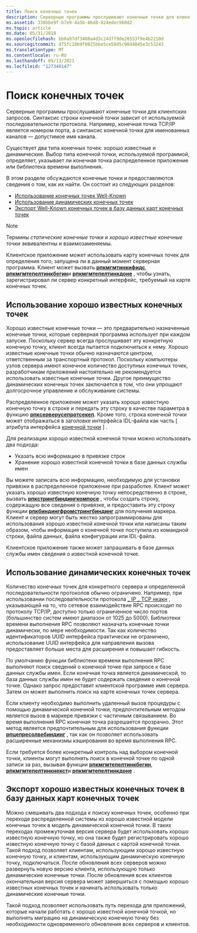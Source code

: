 ```yaml
---
title: Поиск конечных точек
description: Серверные программы прослушивают конечные точки для клиентских запросов. Синтаксис строки конечной точки зависит от используемой последовательности протокола. Например, конечная точка TCP/IP является номером порта, а синтаксис конечной точки для именованных каналов — допустимое имя канала.
ms.assetid: 330bbe9f-b7e9-4a5b-86d8-824edec960d2
ms.topic: article
ms.date: 05/31/2018
ms.openlocfilehash: bb0a97df3408a4d3c24dff9de28553f9e4b2210d
ms.sourcegitcommit: d75fc10b9f0825bbe5ce5045c90d4045e3c53243
ms.translationtype: MT
ms.contentlocale: ru-RU
ms.lasthandoff: 09/13/2021
ms.locfileid: "127348147"
---
```

# <a name="finding-endpoints"></a>Поиск конечных точек

Серверные программы прослушивают конечные точки для клиентских запросов. Синтаксис строки конечной точки зависит от используемой последовательности протокола. Например, конечная точка TCP/IP является номером порта, а синтаксис конечной точки для именованных каналов — допустимое имя канала.

Существует два типа конечных точек: хорошо известные и динамические. Выбор типа конечной точки, используемой программой, определяет, указывает ли конечная точка распределенное приложение или библиотека времени выполнения.

В этом разделе обсуждаются конечные точки и предоставляются сведения о том, как их найти. Он состоит из следующих разделов:

-   [Использование конечных точек Well-Known](#using-well-known-endpoints)
-   [Использование динамических конечных точек](#using-dynamic-endpoints)
-   [Экспорт Well-Known конечных точек в базу данных карт конечных точек](#exporting-well-known-endpoints-into-the-endpoint-map-database)

> [!Note]  
> Термины *статические конечные точки* и *хорошо известные конечные точки* эквивалентны и взаимозаменяемы.

 

Клиентское приложение может использовать карту конечных точек для определения того, запущена ли в данный момент серверная программа. Клиент может вызвать [**рпкмгмтинкифидс**](/windows/desktop/api/Rpcdce/nf-rpcdce-rpcmgmtinqifids), [**рпкмгмтепелтинкбегин**](/windows/desktop/api/Rpcdce/nf-rpcdce-rpcmgmtepeltinqbegin)и [**рпкмгмтепелтинкдоне**](/windows/desktop/api/Rpcdce/nf-rpcdce-rpcmgmtepeltinqdone) , чтобы узнать, зарегистрировал ли сервер конкретный интерфейс, требуемый на карте конечных точек.

## <a name="using-well-known-endpoints"></a>Использование хорошо известных конечных точек

Хорошо известные конечные точки — это предварительно назначенные конечные точки, которые серверная программа использует при каждом запуске. Поскольку сервер всегда прослушивает эту конкретную конечную точку, клиент всегда пытается подключиться к нему. Хорошо известные конечные точки обычно назначаются центром, ответственным за транспортный протокол. Поскольку компьютеры узлов сервера имеют конечное количество доступных конечных точек, разработчикам приложений настоятельно не рекомендуется использовать известные конечные точки. Другое преимущество динамических конечных точек заключается в том, что они упрощают долгосрочное управление и обслуживание системы.

Распределенное приложение может указать хорошо известную конечную точку в строке и передать эту строку в качестве параметра в функцию [**рпксерверусепротсекеп**](/windows/desktop/api/Rpcdce/nf-rpcdce-rpcserveruseprotseqep). Кроме того, строка конечной точки может отображаться в заголовке интерфейса IDL-файла как часть \[ атрибута интерфейса [конечной точки](/windows/desktop/Midl/endpoint) \] .

Для реализации хорошо известной конечной точки можно использовать два подхода:

-   Указать всю информацию в привязке строк
-   Хранение хорошо известной конечной точки в базе данных службы имен

Вы можете записать всю информацию, необходимую для установки привязки в распределенное приложение при разработке. Клиент может указать хорошо известную конечную точку непосредственно в строке, вызвать [**рпкстрингбиндингкомпосе**](/windows/desktop/api/Rpcdce/nf-rpcdce-rpcstringbindingcompose) , чтобы создать строку, содержащую все сведения о привязке, и предоставить эту строку функции [**рпкбиндингфромстрингбиндинг**](/windows/desktop/api/Rpcdce/nf-rpcdce-rpcbindingfromstringbinding) для получения маркера. Клиент и сервер могут быть жестко запрограммированы для использования хорошо известной конечной точки или написаны таким образом, чтобы информация о конечной точке поступила из командной строки, файла данных, файла конфигурации или IDL-файла.

Клиентское приложение также может запрашивать в базе данных службы имен сведения о известной конечной точке.

## <a name="using-dynamic-endpoints"></a>Использование динамических конечных точек

Количество конечных точек для конкретного сервера и определенной последовательности протоколов обычно ограничено. Например, при использовании последовательности протокола [ \_ IP \_ TCP нкакн](/windows/desktop/Midl/ncacn-ip-tcp) , указывающей на то, что сетевое взаимодействие RPC происходит по протоколу TCP/IP, доступно только ограниченное число портов (большинство систем имеют диапазон от 1025 до 5000). Библиотеки времени выполнения RPC позволяют назначать конечные точки динамически, по мере необходимости. Так как количество идентификаторов UUID интерфейса практически не ограничено, использование UUID интерфейса для направления вызова предоставляет больше места для расширения и повышает гибкость.

По умолчанию функции библиотеки времени выполнения RPC выполняют поиск сведений о конечной точке при запросе к базе данных службы имен. Если конечная точка является динамической, то база данных службы имен не будет содержать сведения о конечной точке. Однако запрос предоставит клиентской программе имя сервера. Затем он может выполнить поиск на карте конечных точек сервера.

Если клиенту необходимо выполнить удаленный вызов процедуры с помощью динамической конечной точки, предпочтительным методом является вызов в маркере привязки с частичным связыванием. Во время выполнения RPC конечная точка разрешается прозрачно. Этот метод является предпочтительным для использования функции [**рпцепресолвебиндинг**](/windows/desktop/api/Rpcdce/nf-rpcdce-rpcepresolvebinding) , так как он позволяет использовать расширенные механизмы кэширования во время выполнения RPC.

Если требуется более конкретный контроль над выбором конечной точки, клиенты могут выполнять поиск в конечной точке по одной записи за раз, вызывая функции [**рпкмгмтепелтинкбегин**](/windows/desktop/api/Rpcdce/nf-rpcdce-rpcmgmtepeltinqbegin), [**рпкмгмтепелтинкнекст**](/windows/desktop/api/Rpcdce/nf-rpcdce-rpcmgmtepeltinqnext)и [**рпкмгмтепелтинкдоне**](/windows/desktop/api/Rpcdce/nf-rpcdce-rpcmgmtepeltinqdone) .

## <a name="exporting-well-known-endpoints-into-the-endpoint-map-database"></a>Экспорт хорошо известных конечных точек в базу данных карт конечных точек

Можно смешивать два подхода к поиску конечных точек, особенно при переходе распределенной системы из хорошо известной модели конечных точек в модель динамической конечной точки. В таких переходах промежуточная версия сервера будет использовать хорошо известную конечную точку, но она также будет регистрировать хорошо известную конечную точку с базой данных с картой конечной точки. Такой подход позволяет клиентам, использующим хорошо известную конечную точку, и клиентам, использующим динамическую конечную точку, подключаться. После обновления всех серверов можно развернуть новую версию клиента, использующую только динамические конечные точки. После обновления всех клиентов окончательная версия сервера может завершиться с помощью хорошо известных конечных точек и начинать использовать только динамические конечные точки.

Такой подход позволяет использовать путь перехода для приложений, которые начали работать с хорошо известной конечной точкой, но выполнять миграцию на динамическую конечную точку без необходимости одновременного обновления всех серверов и клиентов.

 

 